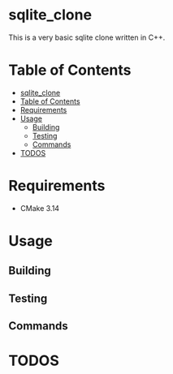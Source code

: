 # sqlite_clone
This is a very basic sqlite clone written in C++. 

# Table of Contents
- [sqlite\_clone](#sqlite_clone)
- [Table of Contents](#table-of-contents)
- [Requirements](#requirements)
- [Usage](#usage)
  - [Building](#building)
  - [Testing](#testing)
  - [Commands](#commands)
- [TODOS](#todos)

# Requirements
- CMake 3.14

# Usage

## Building

## Testing

## Commands

# TODOS

